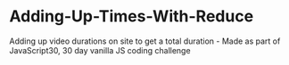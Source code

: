 # Adding-Up-Times-With-Reduce
Adding up video durations on site to get a total duration - Made as part of JavaScript30, 30 day vanilla JS coding challenge
